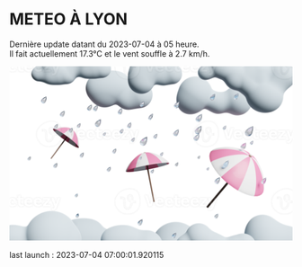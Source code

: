 # METEO À LYON

Dernière update datant du 2023-07-04 à 05 heure.  
Il fait actuellement 17.3°C et le vent souffle à 2.7 km/h.      

![](./.github/rain.png)

last launch : 2023-07-04 07:00:01.920115
